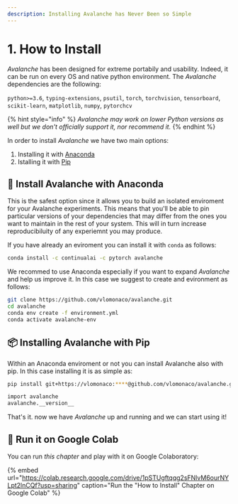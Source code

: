 ```yaml
---
description: Installing Avalanche has Never Been so Simple
---
```


# 1. How to Install

_Avalanche_ has been designed for extreme portabily and usability. Indeed, it can be run on every OS and native python environment. The _Avalanche_ dependencies are the following:

`python>=3.6`, `typing-extensions`, `psutil`, `torch`, `torchvision`, `tensorboard`, `scikit-learn`, `matplotlib`, `numpy`, `pytorchcv`

{% hint style="info" %}
_Avalanche may work on lower Python versions as well but we don't officially support it, nor recommend it._
{% endhint %}

In order to install _Avalanche_ we have two main options:

1. Installing it with [Anaconda](https://www.anaconda.com/)
2. Istalling it with [Pip](https://pypi.org/project/pip/)

## 🐍 Install Avalanche with Anaconda 

This is the safest option since it allows you to build an isolated enviroment for your Avalanche experiments. This means that you'll be able to pin particular versions of your dependencies that may differ from the ones you want to maintain in the rest of your system. This will in turn increase reproducibiluity of any experiemnt you may produce.

If you have already an eviroment you can install it with `conda` as follows:

```bash
conda install -c continualai -c pytorch avalanche
```

 We recommed to use Anaconda especially if you want to expand _Avalanche_ and help us improve it. In this case we suggest to create and evironment as follows:

```bash
git clone https://github.com/vlomonaco/avalanche.git
cd avalanche
conda env create -f environment.yml
conda activate avalanche-env
```

## 📦 Installing Avalanche with Pip 

Within an Anaconda enviroment or not you can install Avalanche also with pip. In this case installing it is as simple as:

```bash
pip install git+https://vlomonaco:****@github.com/vlomonaco/avalanche.git
```

```bash
import avalanche
avalanche.__version__
```

That's it. now we have _Avalanche_ up and running and we can start using it!

## 🤝 Run it on Google Colab

You can run _this chapter_ and play with it on Google Colaboratory:

{% embed url="https://colab.research.google.com/drive/1pSTUgftqqg2sFNlvM6ourNYLpt2lnCQf?usp=sharing" caption="Run the \"How to Install\" Chapter on Google Colab" %}

